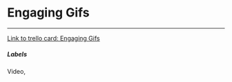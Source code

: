 # Engaging Gifs



---

[Link to trello card: Engaging Gifs](https://trello.com/c/kW2T7wuV)

##### Labels

Video, 